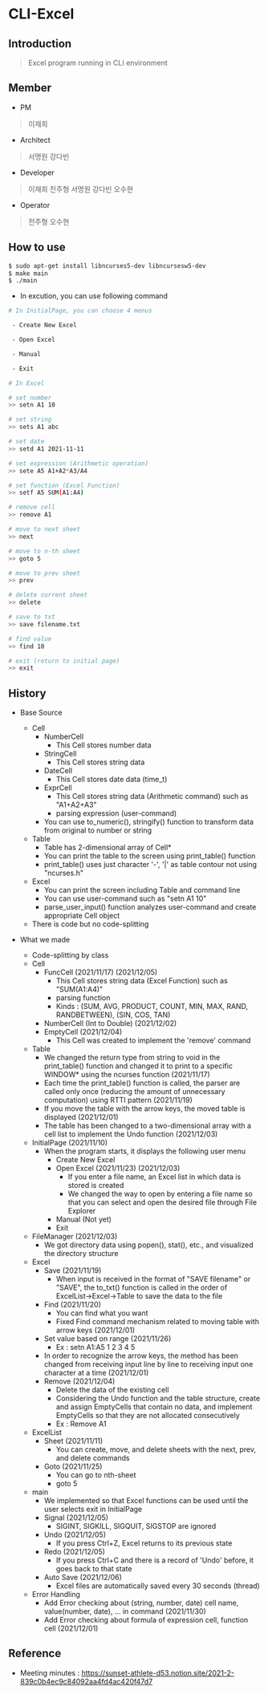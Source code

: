 # CLI-Excel

## Introduction
> Excel program running in CLI environment

## Member
* PM
> 이재희

* Architect
> 서명원 강다빈

* Developer
> 이재희 전주형 서명원 강다빈 오수현

* Operator
> 전주형 오수현

## How to use

```bash
$ sudo apt-get install libncurses5-dev libncursesw5-dev
$ make main
$ ./main
```

* In excution, you can use following command
```bash
# In InitialPage, you can choose 4 menus

 - Create New Excel

 - Open Excel

 - Manual

 - Exit
```
```bash
# In Excel

# set number
>> setn A1 10

# set string
>> sets A1 abc

# set date
>> setd A1 2021-11-11

# set expression (Arithmetic operation)
>> sete A5 A1+A2*A3/A4

# set function (Excel Function)
>> setf A5 SUM(A1:A4)

# remove cell
>> remove A1

# move to next sheet
>> next

# move to n-th sheet
>> goto 5

# move to prev sheet
>> prev

# delete current sheet
>> delete

# save to txt
>> save filename.txt

# find value
>> find 10

# exit (return to initial page)
>> exit
```

## History
- Base Source
    - Cell
        - NumberCell
            - This Cell stores number data
        - StringCell
            - This Cell stores string data
        - DateCell
            - This Cell stores date data (time_t)
        - ExprCell
            - This Cell stores string data (Arithmetic command) such as "A1+A2+A3"
            - parsing expression (user-command)
        - You can use to_numeric(), stringify() function to transform data from original to number or string
    - Table
        - Table has 2-dimensional array of Cell*
        - You can print the table to the screen using print_table() function
        - print_table() uses just character '-', '|' as table contour not using "ncurses.h"
    - Excel
        - You can print the screen including Table and command line
        - You can use user-command such as "setn A1 10"
        - parse_user_input() function analyzes user-command and create appropriate Cell object
    - There is code but no code-splitting

- What we made
    - Code-splitting by class
    - Cell
        - FuncCell (2021/11/17) (2021/12/05)
            - This Cell stores string data (Excel Function) such as "SUM(A1:A4)"
            - parsing function
            - Kinds : (SUM, AVG, PRODUCT, COUNT, MIN, MAX, RAND, RANDBETWEEN), (SIN, COS, TAN)
        - NumberCell (Int to Double) (2021/12/02)
        - EmptyCell (2021/12/04)
            - This Cell was created to implement the 'remove' command
    - Table
        - We changed the return type from string to void in the print_table() function and changed it to print to a specific WINDOW* using the ncurses function (2021/11/17)
        - Each time the print_table() function is called, the parser are called only once (reducing the amount of unnecessary computation) using RTTI pattern (2021/11/19)
        - If you move the table with the arrow keys, the moved table is displayed (2021/12/01)
        - The table has been changed to a two-dimensional array with a cell list to implement the Undo function (2021/12/03)
    - InitialPage (2021/11/10)
        - When the program starts, it displays the following user menu
            - Create New Excel
            - Open Excel (2021/11/23) (2021/12/03)
                - If you enter a file name, an Excel list in which data is stored is created
                - We changed the way to open by entering a file name so that you can select and open the desired file through File Explorer
            - Manual (Not yet)
            - Exit
    - FileManager (2021/12/03)
        - We got directory data using popen(), stat(), etc., and visualized the directory structure
    - Excel
        - Save (2021/11/19)
            - When input is received in the format of "SAVE filename" or "SAVE", the to_txt() function is called in the order of ExcelList→Excel→Table to save the data to the file
        - Find (2021/11/20)
            - You can find what you want
            - Fixed Find command mechanism related to moving table with arrow keys (2021/12/01)
        - Set value based on range (2021/11/26)
            - Ex : setn A1:A5 1 2 3 4 5
        - In order to recognize the arrow keys, the method has been changed from receiving input line by line to receiving input one character at a time (2021/12/01)
        - Remove (2021/12/04)
            - Delete the data of the existing cell
            - Considering the Undo function and the table structure, create and assign EmptyCells that contain no data, and implement EmptyCells so that they are not allocated consecutively
            - Ex : Remove A1
    - ExcelList
        - Sheet (2021/11/11)
            - You can create, move, and delete sheets with the next, prev, and delete commands
        - Goto (2021/11/25)
            - You can go to nth-sheet
            - goto 5
    - main
        - We implemented so that Excel functions can be used until the user selects exit in InitialPage
        - Signal (2021/12/05)
            - SIGINT, SIGKILL, SIGQUIT, SIGSTOP are ignored
        - Undo (2021/12/05)
            - If you press Ctrl+Z, Excel returns to its previous state
        - Redo (2021/12/05)
            - If you press Ctrl+C and there is a record of 'Undo' before, it goes back to that state
        - Auto Save (2021/12/06)
            - Excel files are automatically saved every 30 seconds (thread)
    - Error Handling
        - Add Error checking about (string, number, date) cell name, value(number, date), ... in command (2021/11/30)
        - Add Error checking about formula of expression cell, function cell (2021/12/01)

## Reference
- Meeting minutes : https://sunset-athlete-d53.notion.site/2021-2-839c0b4ec9c84092aa4fd4ac420f47d7
